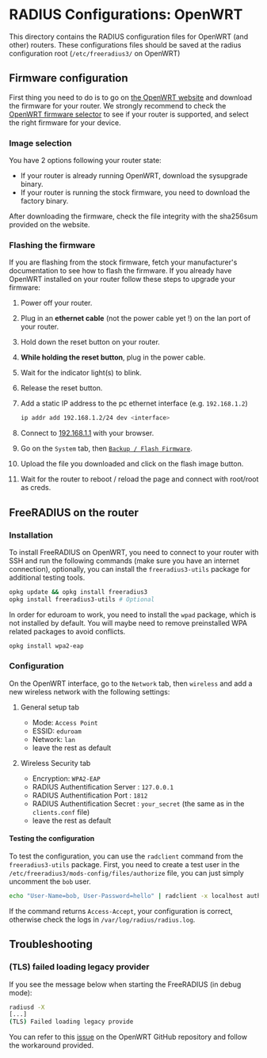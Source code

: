 # RADIUS Configurations: OpenWRT

This directory contains the RADIUS configuration files for OpenWRT (and other) routers.
These configurations files should be saved at the radius configuration root (`/etc/freeradius3/` on OpenWRT)

## Firmware configuration

First thing you need to do is to go on [the OpenWRT website](https://openwrt.org/) and download the firmware for your router.
We strongly recommend to check the [OpenWRT firmware selector](https://firmware-selector.openwrt.org/) to see if your
router is supported, and select the right firmware for your device.

### Image selection

You have 2 options following your router state:

- If your router is already running OpenWRT, download the sysupgrade binary.
- If your router is running the stock firmware, you need to download the factory binary.

After downloading the firmware, check the file integrity with the sha256sum provided on the website.

### Flashing the firmware

If you are flashing from the stock firmware, fetch your manufacturer's documentation to see how to flash the firmware.
If you already have OpenWRT installed on your router follow these steps to upgrade your firmware:

1. Power off your router.
2. Plug in an **ethernet cable** (not the power cable yet !) on the lan port of your router.
3. Hold down the reset button on your router.
4. **While holding the reset button**, plug in the power cable.
5. Wait for the indicator light(s) to blink.
6. Release the reset button.
7. Add a static IP address to the pc ethernet interface (e.g. `192.168.1.2`)

   ```bash
   ip addr add 192.168.1.2/24 dev <interface>
   ```

8. Connect to [192.168.1.1](http://192.168.1.1) with your browser.
9. Go on the `System` tab, then [`Backup / Flash Firmware`](http://192.168.1.1/cgi-bin/luci/admin/system/flash).
10. Upload the file you downloaded and click on the flash image button.
11. Wait for the router to reboot / reload the page and connect with root/root as creds.

## FreeRADIUS on the router

### Installation

To install FreeRADIUS on OpenWRT, you need to connect to your router with SSH and run the following commands (make sure
you have an internet connection), optionally, you can install the `freeradius3-utils` package for additional testing tools.

```bash
opkg update && opkg install freeradius3
opkg install freeradius3-utils # Optional
```

In order for eduroam to work, you need to install the `wpad` package, which is not installed by default. You will
maybe need to remove preinstalled WPA related packages to avoid conflicts.

```bash
opkg install wpa2-eap
```

### Configuration

On the OpenWRT interface, go to the `Network` tab, then `wireless` and add a new wireless network with the following settings:

1. General setup tab
   - Mode: `Access Point`
   - ESSID: `eduroam`
   - Network: `lan`
   - leave the rest as default

2. Wireless Security tab
   - Encryption: `WPA2-EAP`
   - RADIUS Authentification Server : `127.0.0.1`
   - RADIUS Authentification Port : `1812`
   - RADIUS Authentification Secret : `your_secret` (the same as in the `clients.conf` file)
   - leave the rest as default
  

#### Testing the configuration

To test the configuration, you can use the `radclient` command from the `freeradius3-utils` package.
First, you need to create a test user in the `/etc/freeradius3/mods-config/files/authorize` file, you can just simply
uncomment the `bob` user.

```bash
echo "User-Name=bob, User-Password=hello" | radclient -x localhost auth testing123
```

If the command returns `Access-Accept`, your configuration is correct, otherwise check the logs in `/var/log/radius/radius.log`.

## Troubleshooting

### (TLS) failed loading legacy provider

If you see the message below when starting the FreeRADIUS (in debug mode):

```bash
radiusd -X
[...]
(TLS) Failed loading legacy provide
```

You can refer to this [issue](https://github.com/openwrt/packages/issues/23188) on the OpenWRT GitHub repository and follow the workaround provided.